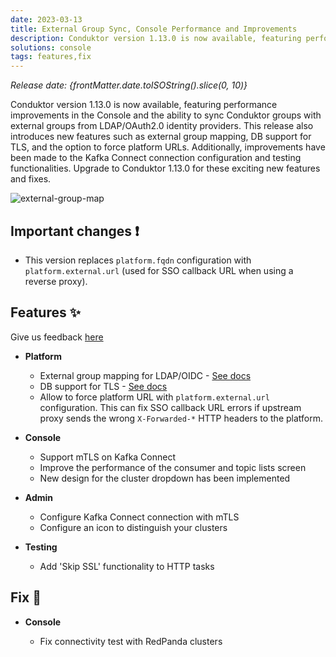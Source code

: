 ```yaml
---
date: 2023-03-13
title: External Group Sync, Console Performance and Improvements
description: Conduktor version 1.13.0 is now available, featuring performance improvements in the Console and the ability to sync Conduktor groups with external groups from LDAP/OAuth2.0 identity providers.
solutions: console
tags: features,fix
---
```


*Release date: {frontMatter.date.toISOString().slice(0, 10)}*

Conduktor version 1.13.0 is now available, featuring performance improvements in the Console and the ability to sync Conduktor groups with external groups from LDAP/OAuth2.0 identity providers. This release also introduces new features such as external group mapping, DB support for TLS, and the option to force platform URLs. Additionally, improvements have been made to the Kafka Connect connection configuration and testing functionalities. Upgrade to Conduktor 1.13.0 for these exciting new features and fixes.

![external-group-map](https://user-images.githubusercontent.com/2573301/224373909-a9766ec5-5c03-4ab9-b5c2-4e7ba5a873dd.png)

## Important changes ❗

- This version replaces `platform.fqdn` configuration with `platform.external.url` (used for SSO callback URL when using a reverse proxy).

## Features ✨

Give us feedback [here](https://support.conduktor.io/hc/en-gb/requests/new?ticket_form_id=17438365654417)

- **Platform**

  - External group mapping for LDAP/OIDC - [See docs](https://docs.conduktor.io/platform/get-started/configuration/user-authentication/external-group-sync/)
  - DB support for TLS - [See docs](https://docs.conduktor.io/platform/get-started/configuration/database/#ssl-support)
  - Allow to force platform URL with `platform.external.url` configuration. This can fix SSO callback URL errors if upstream proxy sends the wrong `X-Forwarded-*` HTTP headers to the platform.

- **Console**

  - Support mTLS on Kafka Connect
  - Improve the performance of the consumer and topic lists screen
  - New design for the cluster dropdown has been implemented

- **Admin**

  - Configure Kafka Connect connection with mTLS
  - Configure an icon to distinguish your clusters

- **Testing**

  - Add 'Skip SSL' functionality to HTTP tasks

## Fix 🔨

- **Console**

  - Fix connectivity test with RedPanda clusters
